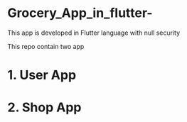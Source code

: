 # Grocery_App_in_flutter-
This app is developed in Flutter language with null security

This repo contain two app
<h1>1. User App </h1>
<h1>2. Shop App</h1>
